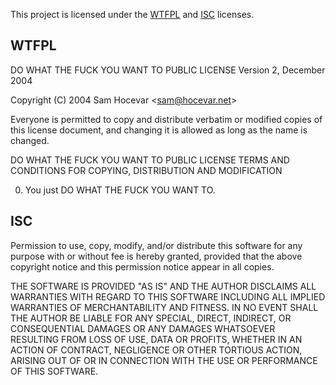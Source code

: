 This project is licensed under the [WTFPL][] and [ISC][] licenses.

[WTFPL]: https://en.wikipedia.org/wiki/WTFPL
[ISC]: https://opensource.org/licenses/ISC

## WTFPL

DO WHAT THE FUCK YOU WANT TO PUBLIC LICENSE
Version 2, December 2004

Copyright (C) 2004 Sam Hocevar \<sam@hocevar.net>

Everyone is permitted to copy and distribute verbatim or modified copies
of this license document, and changing it is allowed as long as the name
is changed.

DO WHAT THE FUCK YOU WANT TO PUBLIC LICENSE TERMS AND CONDITIONS FOR
COPYING, DISTRIBUTION AND MODIFICATION

0. You just DO WHAT THE FUCK YOU WANT TO.

## ISC

Permission to use, copy, modify, and/or distribute this software for any
purpose with or without fee is hereby granted, provided that the above
copyright notice and this permission notice appear in all copies.

THE SOFTWARE IS PROVIDED "AS IS" AND THE AUTHOR DISCLAIMS ALL WARRANTIES
WITH REGARD TO THIS SOFTWARE INCLUDING ALL IMPLIED WARRANTIES OF
MERCHANTABILITY AND FITNESS. IN NO EVENT SHALL THE AUTHOR BE LIABLE FOR
ANY SPECIAL, DIRECT, INDIRECT, OR CONSEQUENTIAL DAMAGES OR ANY DAMAGES
WHATSOEVER RESULTING FROM LOSS OF USE, DATA OR PROFITS, WHETHER IN AN
ACTION OF CONTRACT, NEGLIGENCE OR OTHER TORTIOUS ACTION, ARISING OUT OF
OR IN CONNECTION WITH THE USE OR PERFORMANCE OF THIS SOFTWARE.
